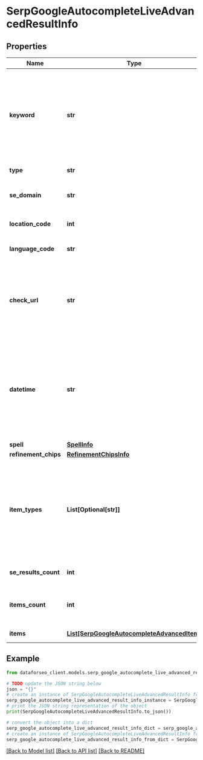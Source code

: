 # SerpGoogleAutocompleteLiveAdvancedResultInfo


## Properties

Name | Type | Description | Notes
------------ | ------------- | ------------- | -------------
**keyword** | **str** | keyword received in a POST array the keyword is returned with decoded %## (plus character ‘+’ will be decoded to a space character) | [optional] 
**type** | **str** | type of element | [optional] 
**se_domain** | **str** | search engine domain in a POST array | [optional] 
**location_code** | **int** | location code in a POST array | [optional] 
**language_code** | **str** | language code in a POST array | [optional] 
**check_url** | **str** | direct URL to search engine results you can use it to make sure that we provided accurate results | [optional] 
**datetime** | **str** | date and time when the result was received in the UTC format: “yyyy-mm-dd hh-mm-ss +00:00” example: 2019-11-15 12:57:46 +00:00 | [optional] 
**spell** | [**SpellInfo**](SpellInfo.md) |  | [optional] 
**refinement_chips** | [**RefinementChipsInfo**](RefinementChipsInfo.md) |  | [optional] 
**item_types** | **List[Optional[str]]** | types of search results in SERP contains types of search results (items) found in SERP. possible item types: autocomplete | [optional] 
**se_results_count** | **int** | total number of results in SERP | [optional] 
**items_count** | **int** | the number of results returned in the items array | [optional] 
**items** | [**List[SerpGoogleAutocompleteAdvancedItem]**](SerpGoogleAutocompleteAdvancedItem.md) | items of the element | [optional] 

## Example

```python
from dataforseo_client.models.serp_google_autocomplete_live_advanced_result_info import SerpGoogleAutocompleteLiveAdvancedResultInfo

# TODO update the JSON string below
json = "{}"
# create an instance of SerpGoogleAutocompleteLiveAdvancedResultInfo from a JSON string
serp_google_autocomplete_live_advanced_result_info_instance = SerpGoogleAutocompleteLiveAdvancedResultInfo.from_json(json)
# print the JSON string representation of the object
print(SerpGoogleAutocompleteLiveAdvancedResultInfo.to_json())

# convert the object into a dict
serp_google_autocomplete_live_advanced_result_info_dict = serp_google_autocomplete_live_advanced_result_info_instance.to_dict()
# create an instance of SerpGoogleAutocompleteLiveAdvancedResultInfo from a dict
serp_google_autocomplete_live_advanced_result_info_from_dict = SerpGoogleAutocompleteLiveAdvancedResultInfo.from_dict(serp_google_autocomplete_live_advanced_result_info_dict)
```
[[Back to Model list]](../README.md#documentation-for-models) [[Back to API list]](../README.md#documentation-for-api-endpoints) [[Back to README]](../README.md)


